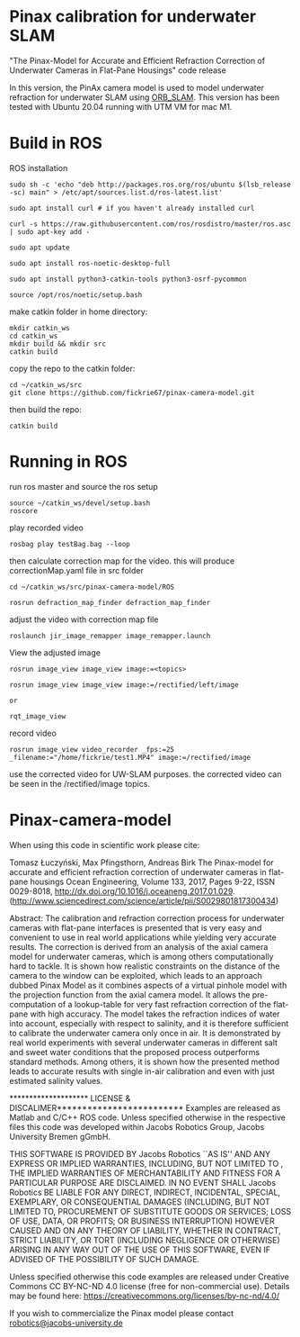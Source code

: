 # Pinax calibration for underwater SLAM
"The Pinax-Model for Accurate and Efficient Refraction Correction of Underwater Cameras in Flat-Pane Housings" code release

In this version, the PinAx camera model is used to model underwater refraction for underwater SLAM using [ORB_SLAM](https://github.com/fickrie67/ORB_SLAM3.git).
This version has been tested with Ubuntu 20.04 running with UTM VM for mac M1.


# Build in ROS

ROS installation

```
sudo sh -c 'echo "deb http://packages.ros.org/ros/ubuntu $(lsb_release -sc) main" > /etc/apt/sources.list.d/ros-latest.list'

sudo apt install curl # if you haven't already installed curl

curl -s https://raw.githubusercontent.com/ros/rosdistro/master/ros.asc | sudo apt-key add -

sudo apt update

sudo apt install ros-noetic-desktop-full

sudo apt install python3-catkin-tools python3-osrf-pycommon

source /opt/ros/noetic/setup.bash
```

make catkin folder in home directory:
```
mkdir catkin_ws
cd catkin_ws
mkdir build && mkdir src
catkin build
```

copy the repo to the catkin folder:
```
cd ~/catkin_ws/src
git clone https://github.com/fickrie67/pinax-camera-model.git
```

then build the repo:
```
catkin build
```

# Running in ROS 
run ros master and source the ros setup
```
source ~/catkin_ws/devel/setup.bash
roscore
```

play recorded video
```
rosbag play testBag.bag --loop
```

then calculate correction map for the video.
this will produce correctionMap.yaml file in src folder
```
cd ~/catkin_ws/src/pinax-camera-model/ROS

rosrun defraction_map_finder defraction_map_finder
```

adjust the video with correction map file
```
roslaunch jir_image_remapper image_remapper.launch
```

View the adjusted image
```
rosrun image_view image_view image:=<topics>

rosrun image_view image_view image:=/rectified/left/image

or

rqt_image_view
```

record video

```
rosrun image_view video_recorder _fps:=25 _filename:="/home/fickrie/test1.MP4" image:=/rectified/image
```

use the corrected video for UW-SLAM purposes. the corrected video can be seen in the /rectified/image topics. 

# Pinax-camera-model
When using this code in scientific work please cite:

Tomasz Łuczyński, Max Pfingsthorn, Andreas Birk
The Pinax-model for accurate and efficient refraction correction of underwater cameras in flat-pane housings
Ocean Engineering, Volume 133, 2017, Pages 9-22, ISSN 0029-8018, http://dx.doi.org/10.1016/j.oceaneng.2017.01.029.
(http://www.sciencedirect.com/science/article/pii/S0029801817300434)

Abstract: The calibration and refraction correction process for underwater cameras with flat-pane interfaces is presented that is very easy and convenient to use in real world applications while yielding very accurate results. The correction is derived from an analysis of the axial camera model for underwater cameras, which is among others computationally hard to tackle. It is shown how realistic constraints on the distance of the camera to the window can be exploited, which leads to an approach dubbed Pinax Model as it combines aspects of a virtual pinhole model with the projection function from the axial camera model. It allows the pre-computation of a lookup-table for very fast refraction correction of the flat-pane with high accuracy. The model takes the refraction indices of water into account, especially with respect to salinity, and it is therefore sufficient to calibrate the underwater camera only once in air. It is demonstrated by real world experiments with several underwater cameras in different salt and sweet water conditions that the proposed process outperforms standard methods. Among others, it is shown how the presented method leads to accurate results with single in-air calibration and even with just estimated salinity values.

******************** LICENSE & DISCALIMER*************************
Examples are released as Matlab and C/C++ ROS code. 
Unless specified otherwise in the respective files this 
code was developed within Jacobs Robotics Group, 
Jacobs University Bremen gGmbH. 

THIS SOFTWARE IS PROVIDED BY Jacobs Robotics ``AS IS'' AND ANY
EXPRESS OR IMPLIED WARRANTIES, INCLUDING, BUT NOT LIMITED TO
, THE IMPLIED
WARRANTIES OF MERCHANTABILITY AND FITNESS FOR A PARTICULAR PURPOSE ARE
DISCLAIMED. IN NO EVENT SHALL Jacobs Robotics BE LIABLE FOR ANY
DIRECT, INDIRECT, INCIDENTAL, SPECIAL, EXEMPLARY, OR CONSEQUENTIAL DAMAGES
(INCLUDING, BUT NOT LIMITED TO, PROCUREMENT OF SUBSTITUTE GOODS OR SERVICES;
LOSS OF USE, DATA, OR PROFITS; OR BUSINESS INTERRUPTION) HOWEVER CAUSED AND
ON ANY THEORY OF LIABILITY, WHETHER IN CONTRACT, STRICT LIABILITY, OR TORT
(INCLUDING NEGLIGENCE OR OTHERWISE) ARISING IN ANY WAY OUT OF THE USE OF THIS
SOFTWARE, EVEN IF ADVISED OF THE POSSIBILITY OF SUCH DAMAGE.

Unless specified otherwise this code examples are released under
 Creative Commons CC BY-NC-ND 4.0 license (free for non-commercial use). 
 Details may be found here: https://creativecommons.org/licenses/by-nc-nd/4.0/

If you wish to commercialize the Pinax model please contact robotics@jacobs-university.de


